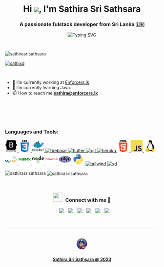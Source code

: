 <div align='center'>
<h1>Hi <img src="https://media.giphy.com/media/hvRJCLFzcasrR4ia7z/giphy.gif" width="35">, I'm Sathira Sri Sathsara</h1>
<h3>A passionate fulstack developer from Sri Lanka 🇱🇰</h3>


<a href="https://git.io/typing-svg"><img src="https://readme-typing-svg.herokuapp.com?font=Fira+Code&duration=4000&pause=1000&width=240&lines=I'm+A+ICT+Student%2C;Stack+Developer%2C;Active+Learner%2C;And+Good+team+leader." alt="Typing SVG" /></a>
</div>

<br>

<p align="left"> <img src="https://komarev.com/ghpvc/?username=sathirasrisathsara&label=Profile%20views&color=0e75b6&style=flat" alt="sathirasrisathsara" /> </p>
<p align="left"> <a href="https://twitter.com/sathixd" target="blank"><img src="https://img.shields.io/twitter/follow/sathixd?logo=twitter&style=for-the-badge" alt="sathixd" /></a> </p>

<br>

- 🔭 I’m currently working at [Enforcers.lk](https://www.enforcers.lk)
- 🌱 I’m currently learning Java.
- 📫 How to reach me **sathira@enforcers.lk**


<br>




<br><br>

<h3 align="left">Languages and Tools:</h3>
<p align="left"> <a href="https://getbootstrap.com" target="_blank" rel="noreferrer"> <img src="https://raw.githubusercontent.com/devicons/devicon/master/icons/bootstrap/bootstrap-plain-wordmark.svg" alt="bootstrap" width="40" height="40"/> </a> <a href="https://www.w3schools.com/css/" target="_blank" rel="noreferrer"> <img src="https://raw.githubusercontent.com/devicons/devicon/master/icons/css3/css3-original-wordmark.svg" alt="css3" width="40" height="40"/> </a> <a href="https://www.docker.com/" target="_blank" rel="noreferrer"> <img src="https://raw.githubusercontent.com/devicons/devicon/master/icons/docker/docker-original-wordmark.svg" alt="docker" width="40" height="40"/> </a> <a href="https://firebase.google.com/" target="_blank" rel="noreferrer"> <img src="https://www.vectorlogo.zone/logos/firebase/firebase-icon.svg" alt="firebase" width="40" height="40"/> </a> <a href="https://flutter.dev" target="_blank" rel="noreferrer"> <img src="https://www.vectorlogo.zone/logos/flutterio/flutterio-icon.svg" alt="flutter" width="40" height="40"/> </a> <a href="https://git-scm.com/" target="_blank" rel="noreferrer"> <img src="https://www.vectorlogo.zone/logos/git-scm/git-scm-icon.svg" alt="git" width="40" height="40"/> </a> <a href="https://heroku.com" target="_blank" rel="noreferrer"> <img src="https://www.vectorlogo.zone/logos/heroku/heroku-icon.svg" alt="heroku" width="40" height="40"/> </a> <a href="https://www.w3.org/html/" target="_blank" rel="noreferrer"> <img src="https://raw.githubusercontent.com/devicons/devicon/master/icons/html5/html5-original-wordmark.svg" alt="html5" width="40" height="40"/> </a> <a href="https://developer.mozilla.org/en-US/docs/Web/JavaScript" target="_blank" rel="noreferrer"> <img src="https://raw.githubusercontent.com/devicons/devicon/master/icons/javascript/javascript-original.svg" alt="javascript" width="40" height="40"/> </a> <a href="https://www.linux.org/" target="_blank" rel="noreferrer"> <img src="https://raw.githubusercontent.com/devicons/devicon/master/icons/linux/linux-original.svg" alt="linux" width="40" height="40"/> </a> <a href="https://www.mysql.com/" target="_blank" rel="noreferrer"> <img src="https://raw.githubusercontent.com/devicons/devicon/master/icons/mysql/mysql-original-wordmark.svg" alt="mysql" width="40" height="40"/> </a> <a href="https://www.nginx.com" target="_blank" rel="noreferrer"> <img src="https://raw.githubusercontent.com/devicons/devicon/master/icons/nginx/nginx-original.svg" alt="nginx" width="40" height="40"/> </a> <a href="https://nodejs.org" target="_blank" rel="noreferrer"> <img src="https://raw.githubusercontent.com/devicons/devicon/master/icons/nodejs/nodejs-original-wordmark.svg" alt="nodejs" width="40" height="40"/> </a> <a href="https://www.oracle.com/" target="_blank" rel="noreferrer"> <img src="https://raw.githubusercontent.com/devicons/devicon/master/icons/oracle/oracle-original.svg" alt="oracle" width="40" height="40"/> </a> <a href="https://www.php.net" target="_blank" rel="noreferrer"> <img src="https://raw.githubusercontent.com/devicons/devicon/master/icons/php/php-original.svg" alt="php" width="40" height="40"/> </a> <a href="https://www.python.org" target="_blank" rel="noreferrer"> <img src="https://raw.githubusercontent.com/devicons/devicon/master/icons/python/python-original.svg" alt="python" width="40" height="40"/> </a> <a href="https://tailwindcss.com/" target="_blank" rel="noreferrer"> <img src="https://www.vectorlogo.zone/logos/tailwindcss/tailwindcss-icon.svg" alt="tailwind" width="40" height="40"/> </a> <a href="https://www.adobe.com/products/xd.html" target="_blank" rel="noreferrer"> <img src="https://cdn.worldvectorlogo.com/logos/adobe-xd.svg" alt="xd" width="40" height="40"/> </a> </p>

<p><img align="left" src="https://github-readme-stats.vercel.app/api/top-langs?username=sathirasrisathsara&show_icons=true&locale=en&layout=compact" alt="sathirasrisathsara" /></p>

<p>&nbsp;<img align="center" src="https://github-readme-stats.vercel.app/api?username=sathirasrisathsara&show_icons=true&locale=en" alt="sathirasrisathsara" /></p>


<br>

<h3 align="center" > <img src="https://media.giphy.com/media/iY8CRBdQXODJSCERIr/giphy.gif" width="30" height="30" style="margin-right: 10px;">Connect with me 🤝 </h3>

<p align="center">

 <div align="center"  class="icons-social" style="margin-left: 10px;">
        <a style="margin-left: 10px;"  target="_blank" href="https://www.linkedin.com/in/sathira-sathsara-779105271/">
			<img src="https://img.icons8.com/doodle/40/000000/linkedin--v2.png"></a>
        <a style="margin-left: 10px;" target="_blank" href="https://github.com/SathiraSriSathsara">
		<img src="https://img.icons8.com/doodle/40/000000/github--v1.png"></a>
		<a style="margin-left: 10px;" target="_blank" href="https://stackoverflow.com/users/21552491/sathira-sathsara">
				<img src="https://img.icons8.com/external-tal-revivo-color-tal-revivo/40/000000/external-stack-overflow-is-a-question-and-answer-site-for-professional-logo-color-tal-revivo.png"></a>
        <a style="margin-left: 10px;" target="_blank" href="https://www.instagram.com/sathirasri/">
			<img src="https://img.icons8.com/doodle/40/000000/instagram-new--v2.png"></a>
		<a style="margin-left: 10px;" target="_blank" href="https://twitter.com/SathiXD">
			<img src="https://img.icons8.com/doodle/40/000000/twitter-squared--v2.png" ></a>
		<a style="margin-left: 10px;" target="_blank" href="https://www.youtube.com/channel/UCQqPK5GJ86SNmmVXrBdDGuQ?view_as=subscriber">
				<img src="https://img.icons8.com/doodle/40/000000/youtube--v2.png" ></a>
            <a style="margin-left: 5px;" target="_blank" href="https://cdn.discordapp.com/attachments/703935965630169218/1092251736829333574/SathiraCV.jpg">
					</a>
      </div>

</p>

<br>
<hr>
<br>

<div align="center">
	<a href="https://cdn.discordapp.com/attachments/703935965630169218/1092251736829333574/SathiraCV.jpg" target="_blank"><img src="icon.png" width="40">
	<h4>Sathira Sri Sathsara @ 2023</h4></a>
</div>	
